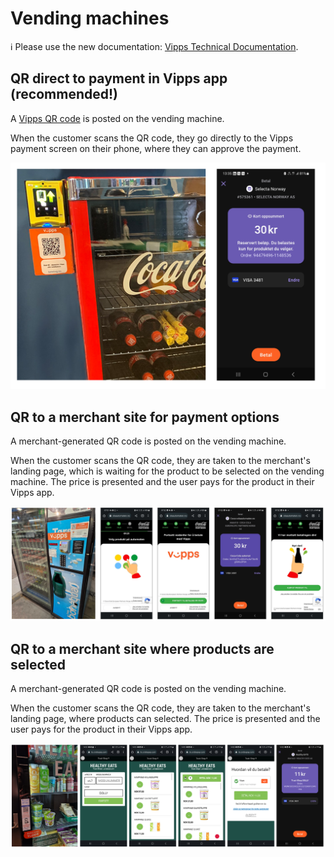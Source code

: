 <!-- START_METADATA
---
title: Vending machines
sidebar_position: 80
pagination_next: null
pagination_prev: null
---
END_METADATA -->

# Vending machines

<!-- START_COMMENT -->

ℹ️ Please use the new documentation:
[Vipps Technical Documentation](https://vippsas.github.io/vipps-developer-docs/).

<!-- END_COMMENT -->

## QR direct to payment in Vipps app (recommended!)

A [Vipps QR code](https://vippsas.github.io/vipps-developer-docs/docs/APIs/qr-api/vipps-qr-api#merchant-redirect-qr-codes) is posted on the vending machine.

When the customer scans the QR code, they go directly to the Vipps payment screen on their phone, where they can approve the payment.

![qr_direct_to_payment](images/1_qr_direct_to_payment.png)

## QR to a merchant site for payment options

A merchant-generated QR code is posted on the vending machine.

When the customer scans the QR code, they are taken to the merchant's landing page, which is waiting for the product to be selected on the vending machine.
The price is presented and the user pays for the product in their Vipps app.

![2_qr_to_landing_page_waiting_for_selection](images/2_qr_to_landing_page_waiting_for_selection.png)

## QR to a merchant site where products are selected

A merchant-generated QR code is posted on the vending machine.

When the customer scans the QR code,
they are taken to the merchant's landing page, where products can selected.
The price is presented and the user pays for the product in their Vipps app.

![3_qr_to_landing_page_providing_selection](images/3_qr_to_landing_page_providing_selection.png)
